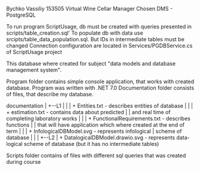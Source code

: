 Bychko Vassiliy 153505
Virtual Wine Cellar Manager
Chosen DMS - PostgreSQL

To run program ScriptUsage, db must be created with queries presented in scripts/table_creation.sql'
To populate db with data use srcipts/table_data_population.sql. But IDs in intermediate tables must be changed
Connection configuration are located in Services/PGDBService.cs of ScriptUsage project


This database where created for subject "data models and database management system". 

Program folder contains simple console application, that works with created database. Program was written with .NET 7.0
Documentation folder consists of files, that describe my database.

documentation
	|
	+--L1
	|  |
	|  + Entities.txt - describes entities of database
	|  |
	|  + estimation.txt - contains data about predicted
	|  | and real time of completing laboratory works
	|  |
	|  + FunctionalRequirements.txt - describes functions
	|  | that will have application which where created at the end of term
	|  |
	|  + InfologicalDBModel.svg - represents infological
	|    scheme of database
	|
	|
	|
	+--L2
	   |
	   + DatalogicalDBModel.drawio.svg - represents data-
	     logical scheme of database (but it has no intermediate tables)


Scripts folder contains of files with different sql queries that was created during course


	   